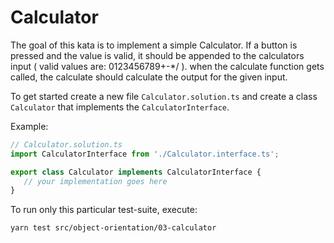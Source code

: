 Calculator
==========

The goal of this kata is to implement a simple Calculator.
If a button is pressed and the value is valid, it should be appended to the calculators input ( valid values are: 0123456789+-*/ ).
when the calculate function gets called, the calculate should calculate the output for the given input.

To get started create a new file `Calculator.solution.ts` and create a class `Calculator` that implements the `CalculatorInterface`.

Example:

```typescript
// Calculator.solution.ts
import CalculatorInterface from './Calculator.interface.ts';

export class Calculator implements CalculatorInterface {
   // your implementation goes here
}
```

To run only this particular test-suite, execute:

```bash
yarn test src/object-orientation/03-calculator
```
